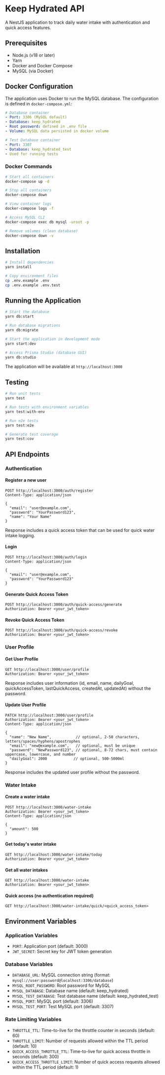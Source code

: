 # Keep Hydrated API

A NestJS application to track daily water intake with authentication and quick access features.

## Prerequisites

- Node.js (v18 or later)
- Yarn
- Docker and Docker Compose
- MySQL (via Docker)

## Docker Configuration

The application uses Docker to run the MySQL database. The configuration is defined in `docker-compose.yml`:

```yaml
# Database container
- Port: 3306 (MySQL default)
- Database: keep_hydrated
- Root password: defined in .env file
- Volume: MySQL data persisted in docker volume

# Test Database container
- Port: 3307
- Database: keep_hydrated_test
- Used for running tests
```

### Docker Commands

```bash
# Start all containers
docker-compose up -d

# Stop all containers
docker-compose down

# View container logs
docker-compose logs -f

# Access MySQL CLI
docker-compose exec db mysql -uroot -p

# Remove volumes (clean database)
docker-compose down -v
```

## Installation

```bash
# Install dependencies
yarn install

# Copy environment files
cp .env.example .env
cp .env.example .env.test
```

## Running the Application

```bash
# Start the database
yarn db:start

# Run database migrations
yarn db:migrate

# Start the application in development mode
yarn start:dev

# Access Prisma Studio (database GUI)
yarn db:studio
```

The application will be available at `http://localhost:3000`

## Testing

```bash
# Run unit tests
yarn test

# Run tests with environment variables
yarn test:with-env

# Run e2e tests
yarn test:e2e

# Generate test coverage
yarn test:cov
```

## API Endpoints

### Authentication

#### Register a new user
```http
POST http://localhost:3000/auth/register
Content-Type: application/json

{
  "email": "user@example.com",
  "password": "YourPassword123",
  "name": "Your Name"
}
```
Response includes a quick access token that can be used for quick water intake logging.

#### Login
```http
POST http://localhost:3000/auth/login
Content-Type: application/json

{
  "email": "user@example.com",
  "password": "YourPassword123"
}
```

#### Generate Quick Access Token
```http
POST http://localhost:3000/auth/quick-access/generate
Authorization: Bearer <your_jwt_token>
```

#### Revoke Quick Access Token
```http
POST http://localhost:3000/auth/quick-access/revoke
Authorization: Bearer <your_jwt_token>
```

### User Profile

#### Get User Profile
```http
GET http://localhost:3000/user/profile
Authorization: Bearer <your_jwt_token>
```
Response includes user information (id, email, name, dailyGoal, quickAccessToken, lastQuickAccess, createdAt, updatedAt) without the password.

#### Update User Profile
```http
PATCH http://localhost:3000/user/profile
Authorization: Bearer <your_jwt_token>
Content-Type: application/json

{
  "name": "New Name",           // optional, 2-50 characters, letters/spaces/hyphens/apostrophes
  "email": "new@example.com",   // optional, must be unique
  "password": "NewPassword123", // optional, 8-72 chars, must contain uppercase, lowercase, and number
  "dailyGoal": 2000            // optional, 500-5000ml
}
```
Response includes the updated user profile without the password.

### Water Intake

#### Create a water intake
```http
POST http://localhost:3000/water-intake
Authorization: Bearer <your_jwt_token>
Content-Type: application/json

{
  "amount": 500
}
```

#### Get today's water intake
```http
GET http://localhost:3000/water-intake/today
Authorization: Bearer <your_jwt_token>
```

#### Get all water intakes
```http
GET http://localhost:3000/water-intake
Authorization: Bearer <your_jwt_token>
```

#### Quick access (no authentication required)
```http
GET http://localhost:3000/water-intake/quick/<quick_access_token>
```

## Environment Variables

### Application Variables
- `PORT`: Application port (default: 3000)
- `JWT_SECRET`: Secret key for JWT token generation

### Database Variables
- `DATABASE_URL`: MySQL connection string (format: `mysql://user:password@localhost:3306/database`)
- `MYSQL_ROOT_PASSWORD`: Root password for MySQL
- `MYSQL_DATABASE`: Database name (default: keep_hydrated)
- `MYSQL_TEST_DATABASE`: Test database name (default: keep_hydrated_test)
- `MYSQL_PORT`: MySQL port (default: 3306)
- `MYSQL_TEST_PORT`: Test MySQL port (default: 3307)

### Rate Limiting Variables
- `THROTTLE_TTL`: Time-to-live for the throttle counter in seconds (default: 60)
- `THROTTLE_LIMIT`: Number of requests allowed within the TTL period (default: 10)
- `QUICK_ACCESS_THROTTLE_TTL`: Time-to-live for quick access throttle in seconds (default: 300)
- `QUICK_ACCESS_THROTTLE_LIMIT`: Number of quick access requests allowed within the TTL period (default: 1)